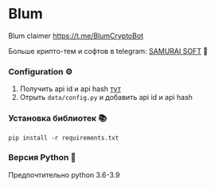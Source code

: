 # Blum
Blum claimer https://t.me/BlumCryptoBot

Больше крипто-тем и софтов в telegram: [SAMURAI SOFT](https://t.me/Samurai_VC "SAMURAI SOFT") 🦧

### Configuration ⚙️
1. Получить api id и api hash [тут](https://my.telegram.org/auth "тут")
2. Отрыть `data/config.py` и добавить api id и api hash

### Установка библиотек 📚
`pip install -r requirements.txt`

### Версия Python 🐍
Предпочтительно python 3.6-3.9
